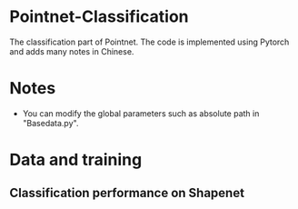 # Pointnet-Classification
The classification part of Pointnet. The code is implemented using Pytorch and adds many notes in Chinese.

# Notes
- You can modify the global parameters such as absolute path in "Basedata.py".


# Data and training
## Classification performance on Shapenet
